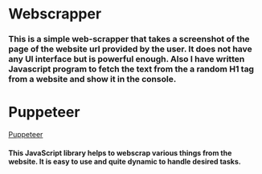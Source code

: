 # Webscrapper
### This is a simple web-scrapper that takes a screenshot of the page  of the website url provided by the user. It does not have any UI interface but is powerful enough. Also I have written Javascript program to fetch the text from the  a random H1 tag from a website  and show it in the console.

# Puppeteer
[Puppeteer](https://pptr.dev/)
#### This JavaScript library helps to webscrap various things from the website. It is easy to use and quite dynamic to handle desired tasks.
